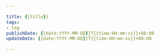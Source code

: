 ```yaml
---

title: {{title}}
tags:
- tag
publishDate: {{date:YYYY-MM-DD}}T{{time:HH:mm:ss}}+08:00
updateDate: {{date:YYYY-MM-DD}}T{{time:HH:mm:ss}}+08:00

---
```

